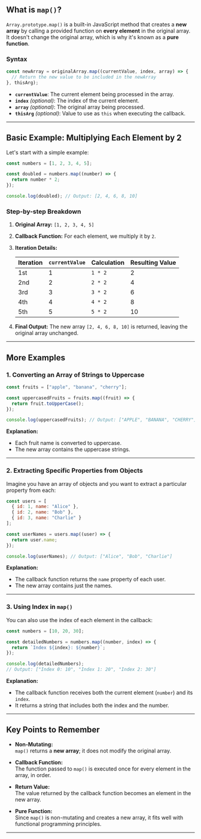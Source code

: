 ## **What is `map()`?**

`Array.prototype.map()` is a built-in JavaScript method that creates a **new array** by calling a provided function on **every element** in the original array. It doesn't change the original array, which is why it's known as a **pure function**.

### **Syntax**

```js
const newArray = originalArray.map((currentValue, index, array) => {
  // Return the new value to be included in the newArray
}, thisArg);
```

- **`currentValue`**: The current element being processed in the array.
- **`index`** *(optional)*: The index of the current element.
- **`array`** *(optional)*: The original array being processed.
- **`thisArg`** *(optional)*: Value to use as `this` when executing the callback.

---

## **Basic Example: Multiplying Each Element by 2**

Let's start with a simple example:

```js
const numbers = [1, 2, 3, 4, 5];

const doubled = numbers.map((number) => {
  return number * 2;
});

console.log(doubled); // Output: [2, 4, 6, 8, 10]
```

### **Step-by-step Breakdown**

1. **Original Array:** `[1, 2, 3, 4, 5]`
2. **Callback Function:** For each element, we multiply it by `2`.
3. **Iteration Details:**

   | Iteration | `currentValue` | Calculation       | Resulting Value |
   |-----------|----------------|-------------------|-----------------|
   | 1st       | 1              | `1 * 2`           | 2               |
   | 2nd       | 2              | `2 * 2`           | 4               |
   | 3rd       | 3              | `3 * 2`           | 6               |
   | 4th       | 4              | `4 * 2`           | 8               |
   | 5th       | 5              | `5 * 2`           | 10              |

4. **Final Output:** The new array `[2, 4, 6, 8, 10]` is returned, leaving the original array unchanged.

---

## **More Examples**

### **1. Converting an Array of Strings to Uppercase**

```js
const fruits = ["apple", "banana", "cherry"];

const uppercasedFruits = fruits.map((fruit) => {
  return fruit.toUpperCase();
});

console.log(uppercasedFruits); // Output: ["APPLE", "BANANA", "CHERRY"]
```

**Explanation:**
- Each fruit name is converted to uppercase.
- The new array contains the uppercase strings.

---

### **2. Extracting Specific Properties from Objects**

Imagine you have an array of objects and you want to extract a particular property from each:

```js
const users = [
  { id: 1, name: "Alice" },
  { id: 2, name: "Bob" },
  { id: 3, name: "Charlie" }
];

const userNames = users.map((user) => {
  return user.name;
});

console.log(userNames); // Output: ["Alice", "Bob", "Charlie"]
```

**Explanation:**
- The callback function returns the `name` property of each user.
- The new array contains just the names.

---

### **3. Using Index in `map()`**

You can also use the index of each element in the callback:

```js
const numbers = [10, 20, 30];

const detailedNumbers = numbers.map((number, index) => {
  return `Index ${index}: ${number}`;
});

console.log(detailedNumbers);
// Output: ["Index 0: 10", "Index 1: 20", "Index 2: 30"]
```

**Explanation:**
- The callback function receives both the current element (`number`) and its `index`.
- It returns a string that includes both the index and the number.

---

## **Key Points to Remember**

- **Non-Mutating:**  
  `map()` returns a **new array**; it does not modify the original array.
  
- **Callback Function:**  
  The function passed to `map()` is executed once for every element in the array, in order.
  
- **Return Value:**  
  The value returned by the callback function becomes an element in the new array.

- **Pure Function:**  
  Since `map()` is non-mutating and creates a new array, it fits well with functional programming principles.

---